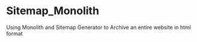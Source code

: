 # Sitemap_Monolith
Using Monolith and Sitemap Generator to Archive an entire website in html format
